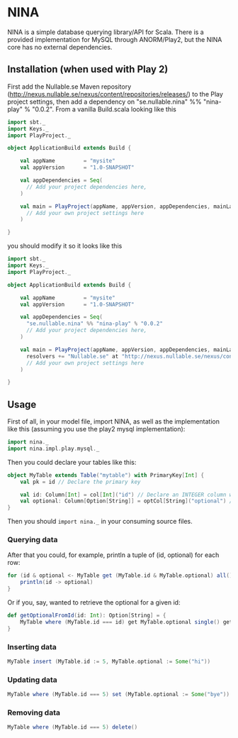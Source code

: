 NINA
====
NINA is a simple database querying library/API for Scala. There is a provided implementation for MySQL through ANORM/Play2, but the NINA core has no external dependencies.

Installation (when used with Play 2)
------------------------------------
First add the Nullable.se Maven repository (http://nexus.nullable.se/nexus/content/repositories/releases/) to the Play project settings, then add a dependency on "se.nullable.nina" %% "nina-play" % "0.0.2". From a vanilla Build.scala looking like this

```scala
import sbt._
import Keys._
import PlayProject._

object ApplicationBuild extends Build {

    val appName         = "mysite"
    val appVersion      = "1.0-SNAPSHOT"

    val appDependencies = Seq(
      // Add your project dependencies here,
    )

    val main = PlayProject(appName, appVersion, appDependencies, mainLang = SCALA).settings(
      // Add your own project settings here
    )

}
```

you should modify it so it looks like this

```scala
import sbt._
import Keys._
import PlayProject._

object ApplicationBuild extends Build {

    val appName         = "mysite"
    val appVersion      = "1.0-SNAPSHOT"

    val appDependencies = Seq(
      "se.nullable.nina" %% "nina-play" % "0.0.2"
      // Add your project dependencies here,
    )

    val main = PlayProject(appName, appVersion, appDependencies, mainLang = SCALA).settings(
      resolvers += "Nullable.se" at "http://nexus.nullable.se/nexus/content/repositories/releases/"
      // Add your own project settings here
    )

}
```

Usage
-----
First of all, in your model file, import NINA, as well as the implementation like this (assuming you use the play2 mysql implementation):

```scala
import nina._
import nina.impl.play.mysql._
```

Then you could declare your tables like this:

```scala
object MyTable extends Table("mytable") with PrimaryKey[Int] {
	val pk = id // Declare the primary key

    val id: Column[Int] = col[Int]("id") // Declare an INTEGER column with the name id
	val optional: Column[Option[String]] = optCol[String]("optional") // Declare some kind of nullable string column with the name option
}
```

Then you should `import nina._` in your consuming source files.


### Querying data
After that you could, for example, println a tuple of (id, optional) for each row:

```scala
for (id & optional <- MyTable get (MyTable.id & MyTable.optional) all()) {
	println(id -> optional)
}
```

Or if you, say, wanted to retrieve the optional for a given id:

```scala
def getOptionalFromId(id: Int): Option[String] = {
	MyTable where (MyTable.id === id) get MyTable.optional single() getOrElse None // single() returns a None if no row matched.
}
```

### Inserting data

```scala
MyTable insert (MyTable.id := 5, MyTable.optional := Some("hi"))
```

### Updating data

```scala
MyTable where (MyTable.id === 5) set (MyTable.optional := Some("bye"))
```

### Removing data

```scala
MyTable where (MyTable.id === 5) delete()
```